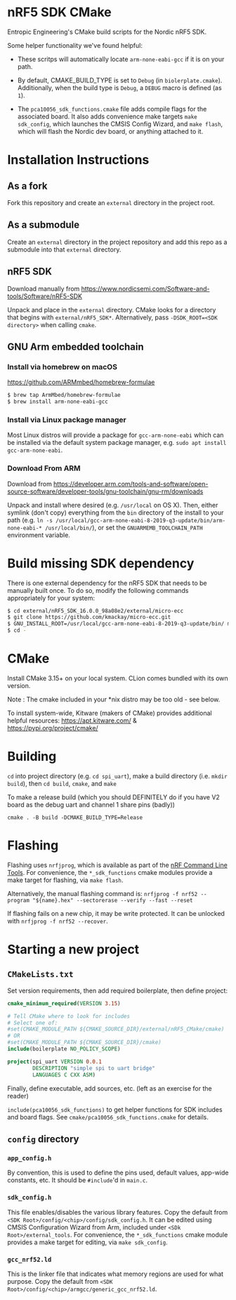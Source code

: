 # nRF5 SDK CMake
Entropic Engineering's CMake build scripts for the Nordic nRF5 SDK.

Some helper functionality we've found helpful:

* These scritps will automatically locate `arm-none-eabi-gcc` if it is on your path.

* By default, CMAKE_BUILD_TYPE is set to `Debug` (in `biolerplate.cmake`).
Additionally, when the build type is `Debug`, a `DEBUG` macro is defined (as `1`).

* The `pca10056_sdk_functions.cmake` file adds compile flags for the associated board.
It also adds convenience make targets `make sdk_config`, which launches the CMSIS Config Wizard,
and `make flash`, which will flash the Nordic dev board, or anything attached to it.

# Installation Instructions

## As a fork
Fork this repository and create an `external` directory in the project root.

## As a submodule
Create an `external` directory in the project repository and add this repo as a submodule into that `external` directory.

## nRF5 SDK
Download manually from https://www.nordicsemi.com/Software-and-tools/Software/nRF5-SDK

Unpack and place in the `external` directory. CMake looks for a directory that begins with `external/nRF5_SDK*`.
Alternatively, pass `-DSDK_ROOT=<SDK directory>` when calling `cmake`.

## GNU Arm embedded toolchain

### Install via homebrew on macOS
https://github.com/ARMmbed/homebrew-formulae

```bash
$ brew tap ArmMbed/homebrew-formulae
$ brew install arm-none-eabi-gcc
```

### Install via Linux package manager
Most Linux distros will provide a package for `gcc-arm-none-eabi` which can be installed via the default system package manager, e.g. `sudo apt install gcc-arm-none-eabi`.

### Download From ARM
Download from https://developer.arm.com/tools-and-software/open-source-software/developer-tools/gnu-toolchain/gnu-rm/downloads

Unpack and install where desired (e.g. `/usr/local` on OS X).
Then, either symlink (don't copy) everything from the `bin` directory of the install to your path
(e.g. `ln -s /usr/local/gcc-arm-none-eabi-8-2019-q3-update/bin/arm-none-eabi-* /usr/local/bin/`),
or set the `GNUARMEMB_TOOLCHAIN_PATH` environment variable.

# Build missing SDK dependency
There is one external dependency for the nRF5 SDK that needs to be manually built once.
To do so, modify the following commands appropriately for your system:
```bash
$ cd external/nRF5_SDK_16.0.0_98a08e2/external/micro-ecc
$ git clone https://github.com/kmackay/micro-ecc.git
$ GNU_INSTALL_ROOT=/usr/local/gcc-arm-none-eabi-8-2019-q3-update/bin/ make -C nrf52hf_armgcc/armgcc/
$ cd -
```

# CMake
Install CMake 3.15+ on your local system. CLion comes bundled with its own version.

Note : The cmake included in your *nix distro may be too old - see below.

To install system-wide, Kitware (makers of CMake) provides additional helpful resources: https://apt.kitware.com/ & https://pypi.org/project/cmake/


# Building
`cd` into project directory (e.g. `cd spi_uart`), make a build directory (i.e. `mkdir build`),
then `cd build`, `cmake`, and `make`

To make a release build (which you should DEFINITELY do if you have V2 board as the debug uart and channel 1 share pins (badly))

`cmake . -B build -DCMAKE_BUILD_TYPE=Release`

# Flashing
Flashing uses `nrfjprog`, which is available as part of the
[nRF Command Line Tools](https://www.nordicsemi.com/Software-and-tools/Development-Tools/nRF-Command-Line-Tools).
For convenience, the `*_sdk_functions` cmake modules provide a make target for flashing, via `make flash`.

Alternatively, the manual flashing command is:
`nrfjprog -f nrf52 --program "${name}.hex" --sectorerase --verify --fast --reset`

If flashing fails on a new chip, it may be write protected.
It can be unlocked with `nrfjprog -f nrf52 --recover`.

# Starting a new project

## `CMakeLists.txt`
Set version requirements, then add required boilerplate, then define project:
```cmake
cmake_minimum_required(VERSION 3.15)

# Tell CMake where to look for includes
# Select one of:
#set(CMAKE_MODULE_PATH ${CMAKE_SOURCE_DIR}/external/nRF5_CMake/cmake)
# OR
#set(CMAKE_MODULE_PATH ${CMAKE_SOURCE_DIR}/cmake)
include(boilerplate NO_POLICY_SCOPE)

project(spi_uart VERSION 0.0.1
        DESCRIPTION "simple spi to uart bridge"
        LANGUAGES C CXX ASM)
```
Finally, define executable, add sources, etc. (left as an exercise for the reader)

`include(pca10056_sdk_functions)` to get helper functions for SDK includes and board flags.
See `cmake/pca10056_sdk_functions.cmake` for details.

## `config` directory
### `app_config.h`
By convention, this is used to define the pins used, default values, app-wide constants, etc.
It should be `#include`'d in `main.c`.

### `sdk_config.h`
This file enables/disables the various library features.
Copy the default from `<SDK Root>/config/<chip>/config/sdk_config.h`.
It can be edited using CMSIS Configuration Wizard from Arm, included under `<SDk Root>/external_tools`.
For convenience, the `*_sdk_functions` cmake module provides a make target for editing, via `make sdk_config`.

### `gcc_nrf52.ld`
This is the linker file that indicates what memory regions are used for what purpose.
Copy the default from `<SDK Root>/config/<chip>/armgcc/generic_gcc_nrf52.ld`.
